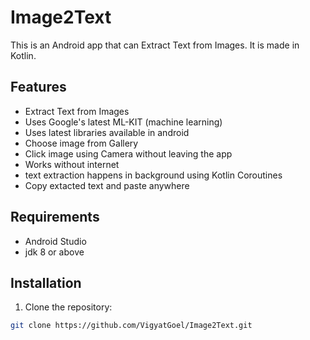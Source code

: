 # Image2Text

This is an Android app that can Extract Text from Images.
It is made in Kotlin.

## Features

- Extract Text from Images
- Uses Google's latest ML-KIT (machine learning)
- Uses latest libraries available in android
- Choose image from Gallery
- Click image using Camera without leaving the app
- Works without internet
- text extraction happens in background using Kotlin Coroutines
- Copy extacted text and paste anywhere

## Requirements

- Android Studio
- jdk 8 or above

## Installation

1. Clone the repository:

```bash
git clone https://github.com/VigyatGoel/Image2Text.git
```
